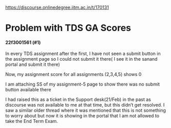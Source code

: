 https://discourse.onlinedegree.iitm.ac.in/t/170131

<html><head><meta charset='utf-8'><title>Problem with TDS GA Scores</title></head><body>
<h1>Problem with TDS GA Scores</h1>
<h4>22f3001561 (#1)</h4>
<p>In every TDS assignment after the first, I have not seen a submit button in the assignment page so I could not submit it there( I see it in the sanand portal and submit it there)</p>
<p>Now, my assignment score for all assignments (2,3,4,5) shows 0</p>
<p>I am attaching SS of my assignment-5 page to show there was no submit button available there</p>
<p>I had raised this as a ticket in the Support desk(21/Feb) in the past as discourse was not available to me at that time, but this didn’t get resolved. I saw a similar older thread where it was mentioned that this is not something to worry about but now it is showing in the portal that I am not allowed to take the End Term Exam.